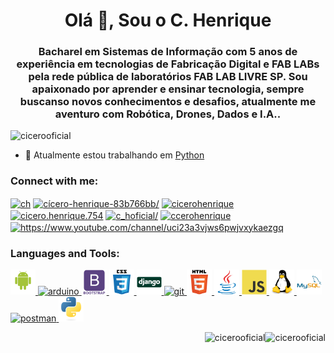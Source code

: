 <h1 align="center">Olá 👋, Sou o C. Henrique</h1>
<h3 align="center">Bacharel em Sistemas de Informação com 5 anos de experiência em tecnologias de Fabricação Digital e FAB LABs pela rede pública de laboratórios FAB LAB LIVRE SP. Sou apaixonado por aprender e ensinar tecnologia, sempre buscanso novos conhecimentos e desafios, atualmente me aventuro com Robótica, Drones, Dados e I.A..</h3>

<p align="left"> <img src="https://komarev.com/ghpvc/?username=cicerooficial&label=Profile%20views&color=0e75b6&style=flat" alt="cicerooficial" /> </p>

- 🔭 Atualmente estou trabalhando em [Python](https://github.com/cicerooficial/curso_Python3)

<h3 align="left">Connect with me:</h3>
<p align="left">
<a href="https://dev.to/ch" target="blank"><img align="center" src="https://cdn.jsdelivr.net/npm/simple-icons@3.0.1/icons/dev-dot-to.svg" alt="ch" height="30" width="40" /></a>
<a href="https://linkedin.com/in/cícero-henrique-83b766bb/" target="blank"><img align="center" src="https://raw.githubusercontent.com/rahuldkjain/github-profile-readme-generator/neutral-icons/src/images/icons/Social/linked-in-alt.svg" alt="cícero-henrique-83b766bb/" height="30" width="40" /></a>
<a href="https://kaggle.com/cicerohenrique" target="blank"><img align="center" src="https://raw.githubusercontent.com/rahuldkjain/github-profile-readme-generator/neutral-icons/src/images/icons/Social/kaggle.svg" alt="cicerohenrique" height="30" width="40" /></a>
<a href="https://fb.com/cicero.henrique.754" target="blank"><img align="center" src="https://raw.githubusercontent.com/rahuldkjain/github-profile-readme-generator/neutral-icons/src/images/icons/Social/facebook.svg" alt="cicero.henrique.754" height="30" width="40" /></a>
<a href="https://instagram.com/c_hoficial/" target="blank"><img align="center" src="https://raw.githubusercontent.com/rahuldkjain/github-profile-readme-generator/neutral-icons/src/images/icons/Social/instagram.svg" alt="c_hoficial/" height="30" width="40" /></a>
<a href="https://www.behance.net/ccerohenrique" target="blank"><img align="center" src="https://raw.githubusercontent.com/rahuldkjain/github-profile-readme-generator/neutral-icons/src/images/icons/Social/behance.svg" alt="ccerohenrique" height="30" width="40" /></a>
<a href="https://www.youtube.com/c/https://www.youtube.com/channel/uci23a3vjws6pwjvxykaezgq" target="blank"><img align="center" src="https://raw.githubusercontent.com/rahuldkjain/github-profile-readme-generator/neutral-icons/src/images/icons/Social/youtube.svg" alt="https://www.youtube.com/channel/uci23a3vjws6pwjvxykaezgq" height="30" width="40" /></a>
</p>

<h3 align="left">Languages and Tools:</h3>
<p align="left"> <a href="https://developer.android.com" target="_blank"> <img src="https://raw.githubusercontent.com/devicons/devicon/master/icons/android/android-original-wordmark.svg" alt="android" width="40" height="40"/> </a> <a href="https://www.arduino.cc/" target="_blank"> <img src="https://cdn.worldvectorlogo.com/logos/arduino-1.svg" alt="arduino" width="40" height="40"/> </a> <a href="https://getbootstrap.com" target="_blank"> <img src="https://raw.githubusercontent.com/devicons/devicon/master/icons/bootstrap/bootstrap-plain-wordmark.svg" alt="bootstrap" width="40" height="40"/> </a> <a href="https://www.w3schools.com/css/" target="_blank"> <img src="https://raw.githubusercontent.com/devicons/devicon/master/icons/css3/css3-original-wordmark.svg" alt="css3" width="40" height="40"/> </a> <a href="https://www.djangoproject.com/" target="_blank"> <img src="https://raw.githubusercontent.com/devicons/devicon/master/icons/django/django-original.svg" alt="django" width="40" height="40"/> </a> <a href="https://git-scm.com/" target="_blank"> <img src="https://www.vectorlogo.zone/logos/git-scm/git-scm-icon.svg" alt="git" width="40" height="40"/> </a> <a href="https://www.w3.org/html/" target="_blank"> <img src="https://raw.githubusercontent.com/devicons/devicon/master/icons/html5/html5-original-wordmark.svg" alt="html5" width="40" height="40"/> </a> <a href="https://www.java.com" target="_blank"> <img src="https://raw.githubusercontent.com/devicons/devicon/master/icons/java/java-original.svg" alt="java" width="40" height="40"/> </a> <a href="https://developer.mozilla.org/en-US/docs/Web/JavaScript" target="_blank"> <img src="https://raw.githubusercontent.com/devicons/devicon/master/icons/javascript/javascript-original.svg" alt="javascript" width="40" height="40"/> </a> <a href="https://www.linux.org/" target="_blank"> <img src="https://raw.githubusercontent.com/devicons/devicon/master/icons/linux/linux-original.svg" alt="linux" width="40" height="40"/> </a> <a href="https://www.mysql.com/" target="_blank"> <img src="https://raw.githubusercontent.com/devicons/devicon/master/icons/mysql/mysql-original-wordmark.svg" alt="mysql" width="40" height="40"/> </a> <a href="https://postman.com" target="_blank"> <img src="https://www.vectorlogo.zone/logos/getpostman/getpostman-icon.svg" alt="postman" width="40" height="40"/> </a> <a href="https://www.python.org" target="_blank"> <img src="https://raw.githubusercontent.com/devicons/devicon/master/icons/python/python-original.svg" alt="python" width="40" height="40"/> </a> </p>

<p><img align="right" src="https://github-readme-stats.vercel.app/api/top-langs?username=cicerooficial&show_icons=true&locale=en&layout=compact" alt="cicerooficial" /></p>

<p>&nbsp;<img align="right" src="https://github-readme-stats.vercel.app/api?username=cicerooficial&show_icons=true&locale=en" alt="cicerooficial" /></p>
